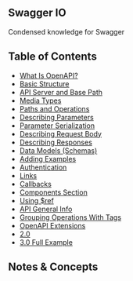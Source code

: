 ## Swagger IO 

Condensed knowledge for Swagger

## Table of Contents
- [What Is OpenAPI?](https://github.com/janvmusic/2020-learning/blob/master/swagger/openapi.md)
- [Basic Structure](https://github.com/janvmusic/2020-learning/blob/master/swagger/basic-structure.md)
- [API Server and Base Path](https://github.com/janvmusic/2020-learning/blob/master/swagger/api-server-base-path.md)
- [Media Types](https://github.com/janvmusic/2020-learning/blob/master/swagger/media-types.md)
- [Paths and Operations]()
- [Describing Parameters]()
- [Parameter Serialization]()
- [Describing Request Body]()
- [Describing Responses]()
- [Data Models (Schemas)]()
- [Adding Examples]()
- [Authentication]()
- [Links]()
- [Callbacks]()
- [Components Section]()
- [Using $ref]()
- [API General Info]()
- [Grouping Operations With Tags]()
- [OpenAPI Extensions]()
- [2.0]()
- [3.0 Full Example](https://github.com/janvmusic/2020-learning/blob/master/swagger/full-example.yml)

## Notes & Concepts
